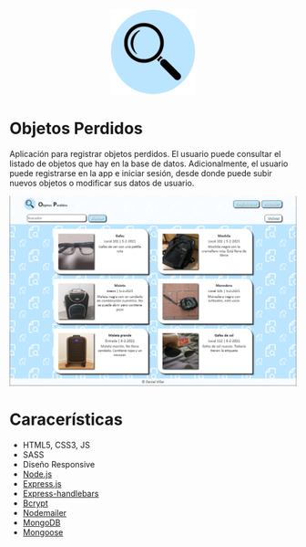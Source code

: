 <p align="center">
<img src="public/img/favicon.png" width="150">
</p>

# Objetos Perdidos
Aplicación para registrar objetos perdidos. El usuario puede consultar el listado de objetos que hay en la base de datos. Adicionalmente, el usuario puede registrarse en la app e iniciar sesión, desde donde puede subir nuevos objetos o modificar sus datos de usuario.

<p align="center">
<img src="public/img/readme.jpg" width="700">
</p>

# Caracerísticas

* HTML5, CSS3, JS
* SASS
* Diseño Responsive
* [Node.js](https://nodejs.org/es/)
* [Express.js](https://expressjs.com/es/)
* [Express-handlebars](https://www.npmjs.com/package/express-handlebars)
* [Bcrypt](https://www.npmjs.com/package/bcrypt)
* [Nodemailer](https://nodemailer.com/about/)
* [MongoDB](https://www.mongodb.com/es)
* [Mongoose](https://mongoosejs.com/)
